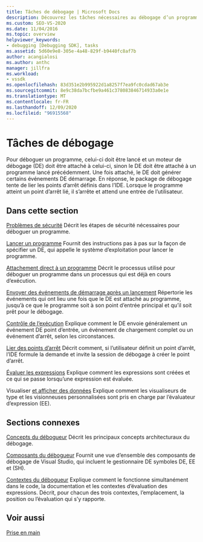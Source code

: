 ```yaml
---
title: Tâches de débogage | Microsoft Docs
description: Découvrez les tâches nécessaires au débogage d’un programme, telles que son attachement à un moteur de débogage, la génération d’événements de démarrage et l’activation des points d’arrêt.
ms.custom: SEO-VS-2020
ms.date: 11/04/2016
ms.topic: overview
helpviewer_keywords:
- debugging [Debugging SDK], tasks
ms.assetid: 5d60e9e8-305e-4a48-829f-b9440fc8af7b
author: acangialosi
ms.author: anthc
manager: jillfra
ms.workload:
- vssdk
ms.openlocfilehash: 83d351e2b995922d1a8257f7ea9fc0cdad67ab3e
ms.sourcegitcommit: 8e9c38da7bcfbe9a461c378083846714933a0e1e
ms.translationtype: MT
ms.contentlocale: fr-FR
ms.lasthandoff: 12/09/2020
ms.locfileid: "96915568"
---
```

# <a name="debug-tasks"></a>Tâches de débogage
Pour déboguer un programme, celui-ci doit être lancé et un moteur de débogage (DE) doit être attaché à celui-ci, sinon le DE doit être attaché à un programme lancé précédemment. Une fois attaché, le DE doit générer certains événements DE démarrage. En réponse, le package de débogage tente de lier les points d’arrêt définis dans l’IDE. Lorsque le programme atteint un point d’arrêt lié, il s’arrête et attend une entrée de l’utilisateur.

## <a name="in-this-section"></a>Dans cette section
 [Problèmes de sécurité](../../extensibility/debugger/security-issues.md) Décrit les étapes de sécurité nécessaires pour déboguer un programme.

 [Lancer un programme](../../extensibility/debugger/launching-a-program.md) Fournit des instructions pas à pas sur la façon de spécifier un DE, qui appelle le système d’exploitation pour lancer le programme.

 [Attachement direct à un programme](../../extensibility/debugger/attaching-directly-to-a-program.md) Décrit le processus utilisé pour déboguer un programme dans un processus qui est déjà en cours d’exécution.

 [Envoyer des événements de démarrage après un lancement](../../extensibility/debugger/sending-startup-events-after-a-launch.md) Répertorie les événements qui ont lieu une fois que le DE est attaché au programme, jusqu’à ce que le programme soit à son point d’entrée principal et qu’il soit prêt pour le débogage.

 [Contrôle de l’exécution](../../extensibility/debugger/control-of-execution.md) Explique comment le DE envoie généralement un événement DE point d’entrée, un événement de chargement complet ou un événement d’arrêt, selon les circonstances.

 [Lier des points d’arrêt](../../extensibility/debugger/binding-breakpoints.md) Décrit comment, si l’utilisateur définit un point d’arrêt, l’IDE formule la demande et invite la session de débogage à créer le point d’arrêt.

 [Évaluer les expressions](../../extensibility/debugger/evaluating-expressions.md) Explique comment les expressions sont créées et ce qui se passe lorsqu’une expression est évaluée.

 Visualiser [et afficher des données](../../extensibility/debugger/visualizing-and-viewing-data.md) Explique comment les visualiseurs de type et les visionneuses personnalisées sont pris en charge par l’évaluateur d’expression (EE).

## <a name="related-sections"></a>Sections connexes
 [Concepts du débogueur](../../extensibility/debugger/debugger-concepts.md) Décrit les principaux concepts architecturaux du débogage.

 [Composants du débogueur](../../extensibility/debugger/debugger-components.md) Fournit une vue d’ensemble des composants de débogage de Visual Studio, qui incluent le gestionnaire DE symboles DE, EE et (SH).

 [Contextes du débogueur](../../extensibility/debugger/debugger-contexts.md) Explique comment le fonctionne simultanément dans le code, la documentation et les contextes d’évaluation des expressions. Décrit, pour chacun des trois contextes, l’emplacement, la position ou l’évaluation qui s’y rapporte.

## <a name="see-also"></a>Voir aussi
 [Prise en main](../../extensibility/debugger/getting-started-with-debugger-extensibility.md)
